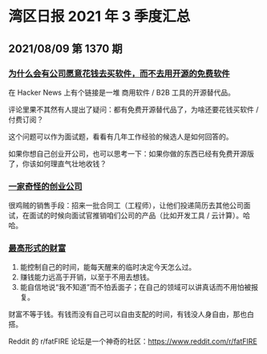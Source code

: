 # 湾区日报 2021 年 3 季度汇总

## 2021/08/09 第 1370 期

### [为什么会有公司愿意花钱去买软件，而不去用开源的免费软件](https://news.ycombinator.com/item?id=2791706)

在 Hacker News 上有个链接是一堆 商用软件 / B2B 工具的开源替代品。

评论里果不其然有人提出了疑问：都有免费开源替代品了，为啥还要花钱买软件 / 付费订阅？

这个问题可以作为面试题，看看有几年工作经验的候选人是如何回答的。

如果你想自己创业开公司，也可以思考一下：如果你做的东西已经有免费开源版了，你该如何理直气壮地收钱？

### [一家奇怪的创业公司](https://shkspr.mobi/blog/2021/07/nda-expired-lets-spill-the-beans-on-a-weird-startup/)

很鸡贼的销售手段：招来一批合同工（工程师），让他们投递简历去其他公司面试，在面试的时候向面试官推销咱们公司的产品（比如开发工具 / 云计算）。哈哈。

### [最高形式的财富](https://www.collaborativefund.com/blog/the-highest-forms-of-wealth/)

1.  能控制自己的时间，能每天醒来的临时决定今天怎么过。
2.  赚钱能力远高于开销，以至于不用去想钱。
3.  能自信地说“我不知道”而不怕丢面子；在自己的领域可以讲真话而不用怕被报复。

财富不等于钱。有钱而没有自己可以自由支配的时间，有钱没人身自由，那也白搭。

Reddit 的 r/fatFIRE 论坛是一个神奇的社区：<https://www.reddit.com/r/fatFIRE>
